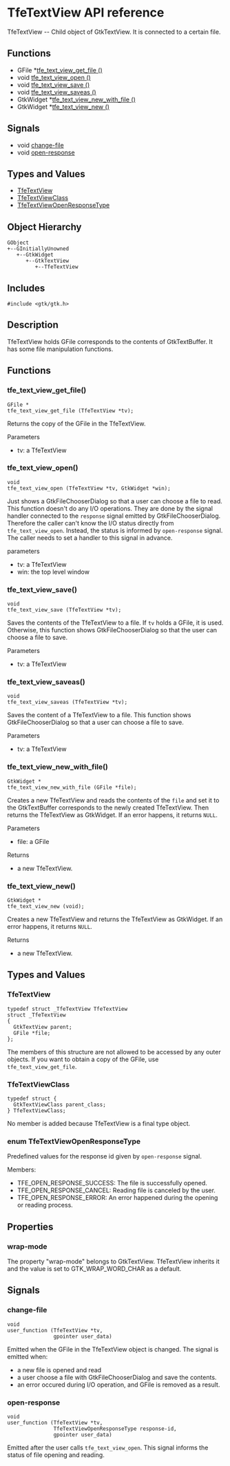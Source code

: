 # TfeTextView API reference

TfeTextView -- Child object of GtkTextView. It is connected to a certain file.

## Functions
- GFile *[tfe_text_view_get_file ()](#tfe_text_view_get_file)
- void [tfe_text_view_open ()](#tfe_text_view_open)
- void [tfe_text_view_save ()](#tfe_text_view_save)
- void [tfe_text_view_saveas ()](#tfe_text_view_saveas)
- GtkWidget *[tfe_text_view_new_with_file ()](#tfe_text_view_new_with_file)
- GtkWidget *[tfe_text_view_new ()](#tfe_text_view_new)

## Signals

- void [change-file](#change-file)
- void [open-response](#open-response)

## Types and Values

- [TfeTextView](#tfetextview-1)
- [TfeTextViewClass](#tfetextviewclass)
- [TfeTextViewOpenResponseType](#enum-tfetextviewopenresponsetype)

## Object Hierarchy

~~~
GObject
+--GInitiallyUnowned
   +--GtkWidget
      +--GtkTextView
         +--TfeTextView
~~~

## Includes

~~~
#include <gtk/gtk.h>
~~~

## Description

TfeTextView holds GFile corresponds to the contents of GtkTextBuffer.
It has some file manipulation functions.

## Functions

### tfe_text_view_get_file()

~~~
GFile *
tfe_text_view_get_file (TfeTextView *tv);
~~~

Returns the copy of the GFile in the TfeTextView.

Parameters

- tv: a TfeTextView

### tfe_text_view_open()

~~~
void
tfe_text_view_open (TfeTextView *tv, GtkWidget *win);
~~~

Just shows a GtkFileChooserDialog so that a user can choose a file to read.
This function doesn't do any I/O operations.
They are done by the signal handler connected to the `response` signal emitted by GtkFileChooserDialog.
Therefore the caller can't know the I/O status directly from `tfe_text_view_open`.
Instead, the status is informed by `open-response` signal.
The caller needs to set a handler to this signal in advance.

parameters

- tv: a TfeTextView
- win: the top level window

### tfe_text_view_save()

~~~
void
tfe_text_view_save (TfeTextView *tv);
~~~

Saves the contents of the TfeTextView to a file.
If `tv` holds a GFile, it is used.
Otherwise, this function shows GtkFileChooserDialog so that the user can choose a file to save.

Parameters

- tv: a TfeTextView

### tfe_text_view_saveas()

~~~
void
tfe_text_view_saveas (TfeTextView *tv);
~~~

Saves the content of a TfeTextView to a file.
This function shows GtkFileChooserDialog so that a user can choose a file to save.

Parameters

- tv: a TfeTextView

### tfe_text_view_new_with_file()

~~~
GtkWidget *
tfe_text_view_new_with_file (GFile *file);
~~~

Creates a new TfeTextView and reads the contents of the `file` and set it to the GtkTextBuffer corresponds to the newly created TfeTextView.
Then returns the TfeTextView as GtkWidget.
If an error happens, it returns `NULL`.

Parameters

- file: a GFile

Returns

- a new TfeTextView.

### tfe_text_view_new()

~~~
GtkWidget *
tfe_text_view_new (void);
~~~

Creates a new TfeTextView and returns the TfeTextView as GtkWidget.
If an error happens, it returns `NULL`.

Returns

- a new TfeTextView.

## Types and Values

### TfeTextView

~~~
typedef struct _TfeTextView TfeTextView
struct _TfeTextView
{
  GtkTextView parent;
  GFile *file;
};
~~~

The members of this structure are not allowed to be accessed by any outer objects.
If you want to obtain a copy of the GFile, use `tfe_text_view_get_file`.

### TfeTextViewClass

~~~
typedef struct {
  GtkTextViewClass parent_class;
} TfeTextViewClass;
~~~

No member is added because TfeTextView is a final type object.

### enum TfeTextViewOpenResponseType

Predefined values for the response id given by `open-response` signal.

Members:

- TFE_OPEN_RESPONSE_SUCCESS: The file is successfully opened.
- TFE_OPEN_RESPONSE_CANCEL: Reading file is canceled by the user.
- TFE_OPEN_RESPONSE_ERROR: An error happened during the opening or reading process.

## Properties

### wrap-mode

The property "wrap-mode" belongs to GtkTextView.
TfeTextView inherits it and the value is set to GTK\_WRAP\_WORD\_CHAR as a default.

## Signals

### change-file

~~~
void
user_function (TfeTextView *tv,
               gpointer user_data)
~~~

Emitted when the GFile in the TfeTextView object is changed.
The signal is emitted when:

- a new file is opened and read
- a user choose a file with GtkFileChooserDialog and save the contents. 
- an error occured during I/O operation, and GFile is removed as a result.

### open-response

~~~
void
user_function (TfeTextView *tv,
               TfeTextViewOpenResponseType response-id,
               gpointer user_data)
~~~

Emitted after the user calls `tfe_text_view_open`.
This signal informs the status of file opening and reading.
